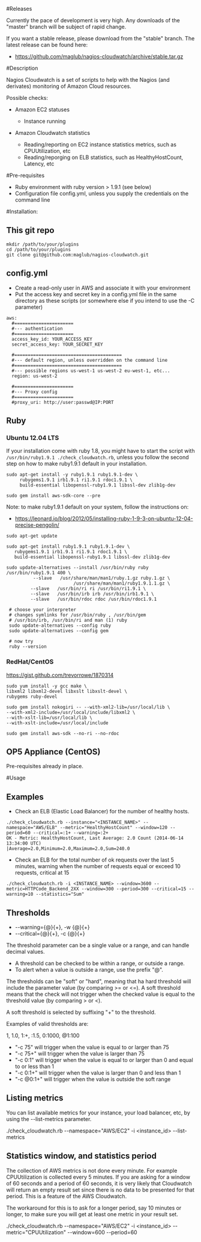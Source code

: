 
#Releases

Currently the pace of development is very high. Any downloads of the "master" branch will be subject of rapid change.

If you want a stable release, please download from the "stable" branch. The latest release can be found here:

* https://github.com/maglub/nagios-cloudwatch/archive/stable.tar.gz

#Description

Nagios Cloudwatch is a set of scripts to help with the Nagios (and derivates) monitoring of Amazon Cloud resources.

Possible checks:

* Amazon EC2 statuses
  * Instance running
  
* Amazon Cloudwatch statistics
  - Reading/reporting on EC2 instance statistics metrics, such as CPUUtilization, etc
  - Reading/reporging on ELB statistics, such as HealthyHostCount, Latency, etc

#Pre-requisites

* Ruby environment with ruby version > 1.9.1 (see below)
* Configuration file config.yml, unless you supply the credentials on the command line

#Installation:

## This git repo

````
mkdir /path/to/your/plugins
cd /path/to/your/plugins
git clone git@github.com:maglub/nagios-cloudwatch.git
````


## config.yml

* Create a read-only user in AWS and associate it with your environment
* Put the access key and secret key in a config.yml file in the same directory as these scripts (or somewhere else if you intend to use the -C parameter)

````
aws:
  #======================
  #--- authentication
  #======================
  access_key_id: YOUR_ACCESS_KEY
  secret_access_key: YOUR_SECRET_KEY
  
  #========================================
  #--- default region, unless overridden on the command line
  #========================================
  #--- possible regions us-west-1 us-west-2 eu-west-1, etc...
  region: us-west-2

  #======================
  #--- Proxy config
  #======================
  #proxy_uri: http://user:passwd@IP:PORT

````

## Ruby
### Ubuntu 12.04 LTS

If your installation come with ruby 1.8, you might have to start the script with `/usr/bin/ruby1.9.1 ./check_cloudwatch.rb`, unless you follow the second step on how to make ruby1.9.1 default in your installation.


````
sudo apt-get install -y ruby1.9.1 ruby1.9.1-dev \
     rubygems1.9.1 irb1.9.1 ri1.9.1 rdoc1.9.1 \
	 build-essential libopenssl-ruby1.9.1 libssl-dev zlib1g-dev

sudo gem install aws-sdk-core --pre
````

Note: to make ruby1.9.1 default on your system, follow the instructions on:

* https://leonard.io/blog/2012/05/installing-ruby-1-9-3-on-ubuntu-12-04-precise-pengolin/

````
sudo apt-get update
 
sudo apt-get install ruby1.9.1 ruby1.9.1-dev \
   rubygems1.9.1 irb1.9.1 ri1.9.1 rdoc1.9.1 \
   build-essential libopenssl-ruby1.9.1 libssl-dev zlib1g-dev
 
sudo update-alternatives --install /usr/bin/ruby ruby /usr/bin/ruby1.9.1 400 \
          --slave   /usr/share/man/man1/ruby.1.gz ruby.1.gz \
                         /usr/share/man/man1/ruby1.9.1.1.gz \
         --slave   /usr/bin/ri ri /usr/bin/ri1.9.1 \
         --slave   /usr/bin/irb irb /usr/bin/irb1.9.1 \
         --slave   /usr/bin/rdoc rdoc /usr/bin/rdoc1.9.1
 
 # choose your interpreter
 # changes symlinks for /usr/bin/ruby , /usr/bin/gem
 # /usr/bin/irb, /usr/bin/ri and man (1) ruby
 sudo update-alternatives --config ruby
 sudo update-alternatives --config gem
 
 # now try
 ruby --version
````

### RedHat/CentOS

https://gist.github.com/trevorrowe/1870314

	sudo yum install -y gcc make \
	libxml2 libxml2-devel libxslt libxslt-devel \
	rubygems ruby-devel
	 
	sudo gem install nokogiri -- --with-xml2-lib=/usr/local/lib \
	--with-xml2-include=/usr/local/include/libxml2 \
	--with-xslt-lib=/usr/local/lib \
	--with-xslt-include=/usr/local/include
	 
	sudo gem install aws-sdk --no-ri --no-rdoc


## OP5 Appliance (CentOS)

Pre-requisites already in place.

#Usage

## Examples

* Check an ELB (Elastic Load Balancer) for the number of healthy hosts. 

````
./check_cloudwatch.rb --instance="<INSTANCE_NAME>" --namespace="AWS/ELB" --metric="HealthyHostCount" --window=120 --period=60 --critical=:1+ --warning=:2+
OK - Metric: HealthyHostCount, Last Average: 2.0 Count (2014-06-14 13:34:00 UTC)
|Average=2.0,Minimum=2.0,Maximum=2.0,Sum=240.0
````

* Check an ELB for the total number of ok requests over the last 5 minutes, warning when the number of requests equal or exceed 10 requests, critical at 15

````
./check_cloudwatch.rb -i <INSTANCE_NAME> --window=3600 --metric=HTTPCode_Backend_2XX --window=300 --period=300 --critical=15 --warning=10 --statistics="Sum"
````

## Thresholds

* --warning={@}<threshold>{+}, -w {@}<threshold>{+}
* --critical={@}<threshold>{+}, -c {@}<threshold>{+}

The threshold parameter can be a single value or a range, and can handle decimal values.

* A threshold can be checked to be within a range, or outside a range.
* To alert when a value is outside a range, use the prefix "@".

The thresholds can be "soft" or "hard", meaning that ha hard threshold will include the parameter value (by comparing >= or <=). A soft threshold means that the check will not trigger when the checked value is equal to the threshold value (by comparing > or <).

A soft threshold is selected by suffixing "+" to the threshold.

Examples of valid thresholds are:

1, 1.0, 1:+, :1.5, 0:1000, @1:100

* "-c 75"    will trigger when the value is equal to or larger than 75
* "-c 75+"   will trigger when the value is larger than 75
* "-c 0:1"   will trigger when the value is equal to or larger than 0 and equal to or less than 1 
* "-c 0:1+"  will trigger when the value is larger than 0 and less than 1
* "-c @0:1+"  will trigger when the value is outside the soft range


## Listing metrics

You can list available metrics for your instance, your load balancer, etc, by using the --list-metrics parameter.

  ./check_cloudwatch.rb --namespace="AWS/EC2" -i <instance_id> --list-metrics

## Statistics window, and statistics period

The collection of AWS metrics is not done every minute. For example CPUUtilization is collected every 5 minutes. If you are asking for a window of 60 seconds and a period of 60 seconds, it is very likely that Cloudwatch will return an empty result set since there is no data to be presented for that period. This is a feature of the AWS Cloudwatch.

The workaround for this is to ask for a longer period, say 10 minutes or longer, to make sure you will get at least one metric in your result set.

  ./check_cloudwatch.rb --namespace="AWS/EC2" -i <instance_id> --metric="CPUUtilization" --window=600 --period=60
  


